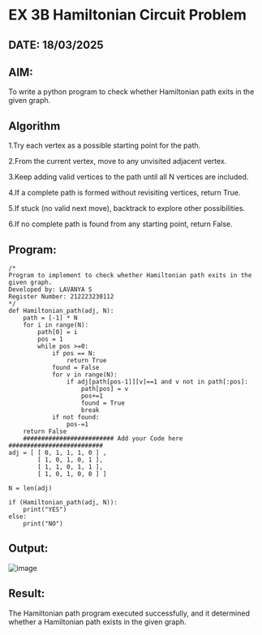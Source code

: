 # EX 3B Hamiltonian Circuit Problem
## DATE: 18/03/2025
## AIM:
To write a python program to check whether Hamiltonian path exits in the given graph.

## Algorithm
1.Try each vertex as a possible starting point for the path.

2.From the current vertex, move to any unvisited adjacent vertex.

3.Keep adding valid vertices to the path until all N vertices are included.

4.If a complete path is formed without revisiting vertices, return True.

5.If stuck (no valid next move), backtrack to explore other possibilities.

6.If no complete path is found from any starting point, return False. 
  

## Program:
```
/*
Program to implement to check whether Hamiltonian path exits in the given graph.
Developed by: LAVANYA S
Register Number: 212223230112
*/
def Hamiltonian_path(adj, N):
    path = [-1] * N
    for i in range(N):
        path[0] = i
        pos = 1
        while pos >=0:
            if pos == N:
                return True
            found = False
            for v in range(N):
                if adj[path[pos-1]][v]==1 and v not in path[:pos]:
                    path[pos] = v
                    pos+=1
                    found = True
                    break
            if not found:
                pos-=1
    return False
    ######################### Add your Code here ##########################
adj = [ [ 0, 1, 1, 1, 0 ] ,
        [ 1, 0, 1, 0, 1 ],
        [ 1, 1, 0, 1, 1 ],
        [ 1, 0, 1, 0, 0 ] ]
 
N = len(adj)
 
if (Hamiltonian_path(adj, N)):
    print("YES")
else:
    print("NO")
```

## Output:

![image](https://github.com/user-attachments/assets/5dbf30b9-2d0c-4705-a442-8d14a86b0927)


## Result:
The Hamiltonian path program executed successfully, and it determined whether a Hamiltonian path exists in the given graph.

